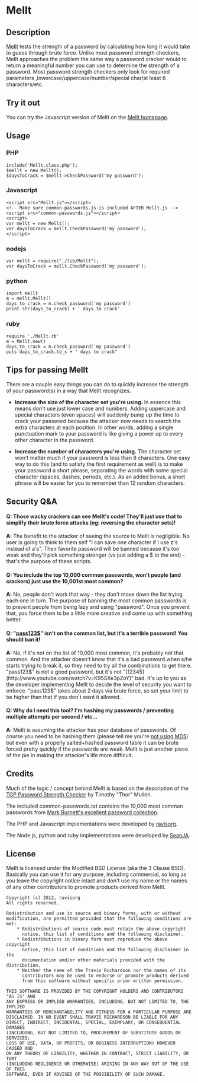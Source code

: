# Mellt

## Description
[Mellt](http://mel.lt/) tests the strength of a password by calculating how long it would take to guess through brute force. Unlike most password strength checkers, Mellt approaches the problem the same way a password cracker would to return a meaningful number you can use to determine the strength of a password. Most password strength checkers only look for required parameters ,lowercase/uppercase/number/special char/at least 6 characters/etc.

## Try it out

You can try the Javascript version of Mellt on the [Mellt homepage](http://mel.lt/).

## Usage

### PHP

	include('Mellt.class.php');
	$mellt = new Mellt();
	$daysToCrack = $mellt->CheckPassword('my password');
	
### Javascript
	
	<script src="Mellt.js"></script>
	<!-- Make sure common-passwords.js is included AFTER Mellt.js -->
	<script src="common-passwords.js"></script>
	<script>
	var mellt = new Mellt();
	var daysToCrack = mellt.CheckPassword('my password');
	</script>

### nodejs

	var mellt = require("./lib/Mellt");
	var daysToCrack = mellt.CheckPassword('my password');

### python

	import mellt
	m = mellt.Mellt()
	days_to_crack = m.check_password('my password')
	print str(days_to_crack) + ' days to crack'

### ruby

	require './Mellt.rb'
	m = Mellt.new()
	days_to_crack = m.check_password('my password')
	puts days_to_crack.to_s + " days to crack"

## Tips for passing Mellt

There are a couple easy things you can do to quickly increase the strength of your password(s) in a way that Mellt recognizes.

- **Increase the size of the character set you're using.** In essence this means don't use just lower case and numbers. Adding uppercase and special characters (even spaces) will suddenly bump up the time to crack your password because the attacker now needs to search the extra characters at each position. In other words, adding a single punctuation mark to your password is like giving a power up to every other character in the password.

- **Increase the number of characters you're using.** The character set won't matter much if your password is less than 8 characters. One easy way to do this (and to satisfy the first requirement as well) is to make your password a short phrase, separating the words with some special character (spaces, dashes, periods, etc.). As an added bonus, a short phrase will be easier for you to remember than 12 random characters.

## Security Q&A

#### Q: Those wacky crackers can see Mellt's code! They'll just use that to simplify their brute force attacks (eg: reversing the character sets)!

**A:** The benefit to the attacker of seeing the source to Mellt is negligible. No user is going to think to them self "I can save one character if I use z's instead of a's". Their favorite password will be banned because it's too weak and they'll pick something stronger (vs just adding a $ to the end) - that's the purpose of these scripts.

#### Q: You include the top 10,000 common passwords, won't people (and crackers) just use the 10,001st most common?

**A:** No, people don't work that way - they don't move down the list trying each one in turn. The purpose of banning the most common passwords is to prevent people from being lazy and using "password". Once you prevent that, you force them to be a little more creative and come up with something better.

#### Q: "[pass123$](http://pastebin.com/b79cJV5f)" isn't on the common list, but it's a terrible password! You should ban it!

**A:** No, if it's not on the list of 10,000 most common, it's probably not that common. And the attacker doesn't know that it's a bad password when s/he starts trying to break it, so they need to try all the combinations to get there. "pass123$" is not a good password, but it's not "[12345](http://www.youtube.com/watch?v=K95SXe3pZoY)" bad. It's up to you as the developer implementing Mellt to decide the level of security you want to enforce. "pass123$" takes about 2 days via brute force, so set your limit to be higher than that if you don't want it allowed.

#### Q: Why do I need this tool? I'm hashing my passwords / preventing multiple attempts per second / etc...

**A:** Mellt is assuming the attacker has your database of passwords. Of course you need to be hashing them (please tell me you're [not using MD5](http://codahale.com/how-to-safely-store-a-password/)) but even with a properly salted+hashed password table it can be brute forced pretty quickly if the passwords are weak. Mellt is just another piece of the pie in making the attacker's life more difficult.

## Credits

Much of the logic / concept behind Mellt is based on the description of the [TGP Password Strength Checker](http://www.hammerofgod.com/passwordcheck.aspx) by Timothy "Thor" Mullen.

The included common-passwords.txt contains the 10,000 most common passwords from [Mark Burnett's excellent password collection](http://xato.net/passwords/more-top-worst-passwords/).

The PHP and Javascript implementations were developed by [ravisorg](https://github.com/ravisorg).

The Node.js, python and ruby implementations were developed by [SeanJA](https://github.com/SeanJA).

## License

Mellt is licensed under the Modified BSD License (aka the 3 Clause BSD). Basically you can use it for any purpose, including commercial, so long as you leave the copyright notice intact and don't use my name or the names of any other contributors to promote products derived from Mellt.

	Copyright (c) 2012, ravisorg
	All rights reserved.
	
	Redistribution and use in source and binary forms, with or without
	modification, are permitted provided that the following conditions are met:
	    * Redistributions of source code must retain the above copyright
	      notice, this list of conditions and the following disclaimer.
	    * Redistributions in binary form must reproduce the above copyright
	      notice, this list of conditions and the following disclaimer in the
	      documentation and/or other materials provided with the distribution.
	    * Neither the name of the Travis Richardson nor the names of its 
	      contributors may be used to endorse or promote products derived 
	      from this software without specific prior written permission.
	
	THIS SOFTWARE IS PROVIDED BY THE COPYRIGHT HOLDERS AND CONTRIBUTORS "AS IS" AND
	ANY EXPRESS OR IMPLIED WARRANTIES, INCLUDING, BUT NOT LIMITED TO, THE IMPLIED
	WARRANTIES OF MERCHANTABILITY AND FITNESS FOR A PARTICULAR PURPOSE ARE
	DISCLAIMED. IN NO EVENT SHALL TRAVIS RICHARDSON BE LIABLE FOR ANY
	DIRECT, INDIRECT, INCIDENTAL, SPECIAL, EXEMPLARY, OR CONSEQUENTIAL DAMAGES
	(INCLUDING, BUT NOT LIMITED TO, PROCUREMENT OF SUBSTITUTE GOODS OR SERVICES;
	LOSS OF USE, DATA, OR PROFITS; OR BUSINESS INTERRUPTION) HOWEVER CAUSED AND
	ON ANY THEORY OF LIABILITY, WHETHER IN CONTRACT, STRICT LIABILITY, OR TORT
	(INCLUDING NEGLIGENCE OR OTHERWISE) ARISING IN ANY WAY OUT OF THE USE OF THIS
	SOFTWARE, EVEN IF ADVISED OF THE POSSIBILITY OF SUCH DAMAGE.